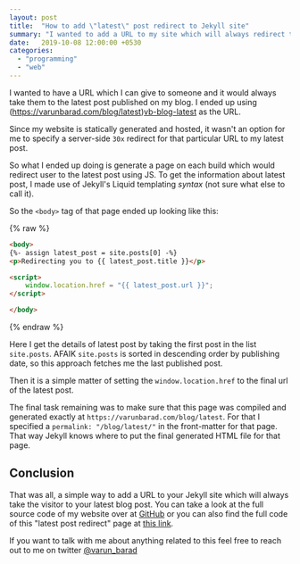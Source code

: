 ```yaml
---
layout: post
title:  "How to add \"latest\" post redirect to Jekyll site"
summary: "I wanted to add a URL to my site which will always redirect the visitor to the latest blog post I have published at that time."
date:   2019-10-08 12:00:00 +0530
categories:
  - "programming"
  - "web"
---
```


I wanted to have a URL which I can give to someone and it would always take them to the latest post published on my blog. I ended up using (https://varunbarad.com/blog/latest)[vb-blog-latest] as the URL.

Since my website is statically generated and hosted, it wasn't an option for me to specify a server-side `30x` redirect for that particular URL to my latest post.

So what I ended up doing is generate a page on each build which would redirect user to the latest post using JS. To get the information about latest post, I made use of Jekyll's Liquid templating *syntax* (not sure what else to call it).

So the `<body>` tag of that page ended up looking like this:

{% raw %}
```html
<body>
{%- assign latest_post = site.posts[0] -%}
<p>Redirecting you to {{ latest_post.title }}</p>

<script>
    window.location.href = "{{ latest_post.url }}";
</script>

</body>
```
{% endraw %}

Here I get the details of latest post by taking the first post in the list `site.posts`. AFAIK `site.posts` is sorted in descending order by publishing date, so this approach fetches me the last published post.

Then it is a simple matter of setting the `window.location.href` to the final url of the latest post.

The final task remaining was to make sure that this page was compiled and generated exactly at `https://varunbarad.com/blog/latest`. For that I specified a `permalink: "/blog/latest/"` in the front-matter for that page. That way Jekyll knows where to put the final generated HTML file for that page.

## Conclusion

That was all, a simple way to add a URL to your Jekyll site which will always take the visitor to your latest blog post. You can take a look at the full source code of my website over at [GitHub][vb-website-repo] or you can also find the full code of this "latest post redirect" page at [this link][vb-website-repo-latest-page].

If you want to talk with me about anything related to this feel free to reach out to me on twitter [@varun_barad][vb-twitter]

[vb-blog-latest]: https://varunbarad.com/blog/latest
[vb-website-repo]: https://github.com/VarunBarad/varunbarad.github.io/tree/development
[vb-website-repo-latest-page]: https://github.com/VarunBarad/varunbarad.github.io/blob/development/latest-post-redirect.html
[vb-twitter]: https://twitter.com/varun_barad
